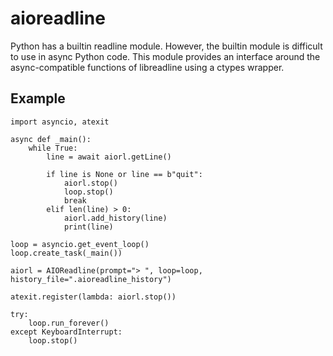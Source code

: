 aioreadline
===========

Python has a builtin readline module. However, the builtin module is difficult
to use in async Python code. This module provides an interface around the
async-compatible functions of libreadline using a ctypes wrapper.

Example
-------

```
import asyncio, atexit

async def _main():
	while True:
		line = await aiorl.getLine()
		
		if line is None or line == b"quit":
			aiorl.stop()
			loop.stop()
			break
		elif len(line) > 0:
			aiorl.add_history(line)
			print(line)

loop = asyncio.get_event_loop()
loop.create_task(_main())

aiorl = AIOReadline(prompt="> ", loop=loop, history_file=".aioreadline_history")

atexit.register(lambda: aiorl.stop())

try:
	loop.run_forever()
except KeyboardInterrupt:
	loop.stop()
```
